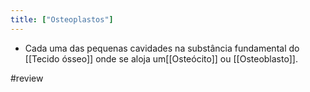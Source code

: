 ```yaml
---
title: ["Osteoplastos"]
---
```

+ Cada uma das pequenas cavidades na substância fundamental do [[Tecido ósseo]] onde se aloja um[[Osteócito]] ou [[Osteoblasto]].

#review 